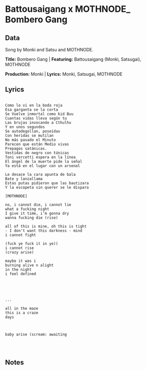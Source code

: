 # Battousaigang x MOTHNODE_ Bombero Gang

## Data

Song by Monki and Satsu and MOTHNODE.

**Title:** Bombero Gang | **Featuring:** Battousaigang (Monki, Satsugai), MOTHNODE

**Production:** Monki | **Lyrics:** Monki, Satsugai, MOTHNODE

## Lyrics

```

Como lo vi en la boda roja
Esa garganta se la corta
Se Vuelve inmortal como kid Buu
Cuantas vidas lleva según tu
Las brujas invocando a Cthulhu
Y en unos segundos
Se autodegollan, poseídas
Con heridas se mutilan
No más pasado el Minuto
Parecen que están Medio vivas
Prepagos satánicas. 
Vestidas de negro con túnicas
Toni vercetti espera en la línea
El ángel de la muerte pide la señal
Ya está en el lugar con un arsenal

Le desace la cara apunta de bala
Bate y lanzallama 
Estas putas pidieron que las bautizara
Y la escopeta sin querer se le dispara

[MOTHNODE]

no, i cannot die, i cannot lie
what a fucking night
I give it time, i'm gonna dry
wanna fucking die (rise)

all of this is mine, oh this is tight
- I don't want this darkness - mind
i cannot fight

(fuck ye fuck it in ye))
i cannot rise
(crazy arise)

maybe it was i
burning alive n alight
in the night
i feel defined

 



...

all in the maze
this is a craze
days



baby arise (scream: awaiting




```
## Notes

